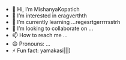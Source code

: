 - 👋 Hi, I’m MishanyaKopatich
- 👀 I’m interested in eragverthth
- 🌱 I’m currently learning ...regesrtgerrrrsstrh
- 💞️ I’m looking to collaborate on ...
- 📫 How to reach me ...
- 😄 Pronouns: ...
- ⚡ Fun fact: yamakasi|||)
<!---
MishanyaKopatich/MishanyaKopatich is a ✨ special ✨ repository because its `README.md` (this file) appears on your GitHub profile.
You can click the Preview link to take a look at your changes.
